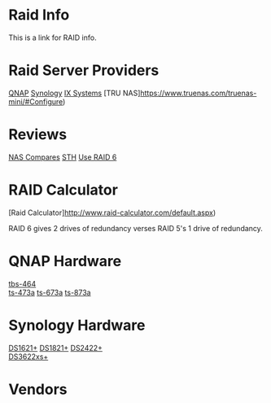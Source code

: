 # Raid Info

This is a link for RAID info.

# Raid Server Providers

[QNAP](http://qnap.com)
[Synology](http://synology.com)
[IX Systems](https://www.ixsystems.com/)
[TRU NAS]https://www.truenas.com/truenas-mini/#Configure)

# Reviews

[NAS Compares](https://nascompares.com/)
[STH](https://www.servethehome.com/)
[Use RAID 6](https://www.youtube.com/watch?v=A2OxG2UjiV4)

# RAID Calculator

[Raid Calculator]http://www.raid-calculator.com/default.aspx)    

RAID 6 gives 2 drives of redundancy verses RAID 5's 1 drive of redundancy.

# QNAP Hardware

[tbs-464](https://www.qnap.com/en-us/product/tbs-464)  
[ts-473a](https://www.qnap.com/en-us/product/ts-473a)
[ts-673a](https://www.qnap.com/en-us/product/ts-673a)
[ts-873a](https://www.qnap.com/en-us/product/ts-873a)


# Synology Hardware

[DS1621+](https://www.synology.com/en-me/products/DS1621+)
[DS1821+](https://www.synology.com/en-me/products/DS1821+)
[DS2422+](https://www.synology.com/en-me/products/DS2422+)  
[DS3622xs+](https://www.synology.com/en-me/products/DS3622xs+)

# Vendors
